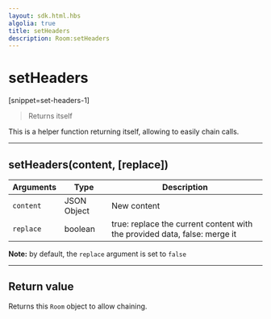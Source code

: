 ```yaml
---
layout: sdk.html.hbs
algolia: true
title: setHeaders
description: Room:setHeaders
---
```

  

# setHeaders

[snippet=set-headers-1]
> Returns itself

This is a helper function returning itself, allowing to easily chain calls.

---

## setHeaders(content, [replace])

| Arguments | Type | Description |
|---------------|---------|----------------------------------------|
| ``content`` | JSON Object | New content |
| ``replace`` | boolean | true: replace the current content with the provided data, false: merge it |

**Note:** by default, the ``replace`` argument is set to ``false``

---

## Return value

Returns this `Room` object to allow chaining.
